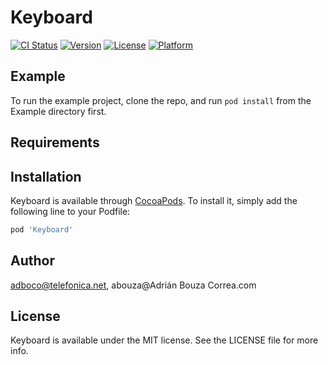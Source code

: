 # Keyboard

[![CI Status](https://img.shields.io/travis/adboco@telefonica.net/Keyboard.svg?style=flat)](https://travis-ci.org/adboco@telefonica.net/Keyboard)
[![Version](https://img.shields.io/cocoapods/v/Keyboard.svg?style=flat)](https://cocoapods.org/pods/Keyboard)
[![License](https://img.shields.io/cocoapods/l/Keyboard.svg?style=flat)](https://cocoapods.org/pods/Keyboard)
[![Platform](https://img.shields.io/cocoapods/p/Keyboard.svg?style=flat)](https://cocoapods.org/pods/Keyboard)

## Example

To run the example project, clone the repo, and run `pod install` from the Example directory first.

## Requirements

## Installation

Keyboard is available through [CocoaPods](https://cocoapods.org). To install
it, simply add the following line to your Podfile:

```ruby
pod 'Keyboard'
```

## Author

adboco@telefonica.net, abouza@Adrián Bouza Correa.com

## License

Keyboard is available under the MIT license. See the LICENSE file for more info.
